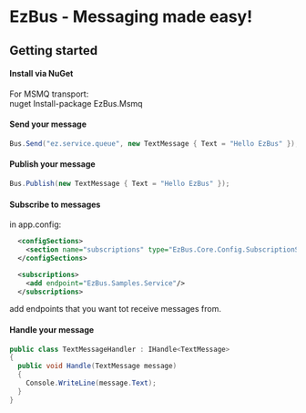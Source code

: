 EzBus - Messaging made easy!
===============================

## Getting started

#### Install via NuGet

For MSMQ transport:<br/>
nuget Install-package EzBus.Msmq

#### Send your message

```C#
Bus.Send("ez.service.queue", new TextMessage { Text = "Hello EzBus" });
```

#### Publish your message

```C#
Bus.Publish(new TextMessage { Text = "Hello EzBus" });
```

#### Subscribe to messages

in app.config:

```xml
  <configSections>
    <section name="subscriptions" type="EzBus.Core.Config.SubscriptionSection, EzBus.Core"/>
  </configSections>

  <subscriptions>
    <add endpoint="EzBus.Samples.Service"/>
  </subscriptions>
```

add endpoints that you want tot receive messages from.

#### Handle your message

```C#
public class TextMessageHandler : IHandle<TextMessage>
{
  public void Handle(TextMessage message)
  {
    Console.WriteLine(message.Text);
  }
}
```

